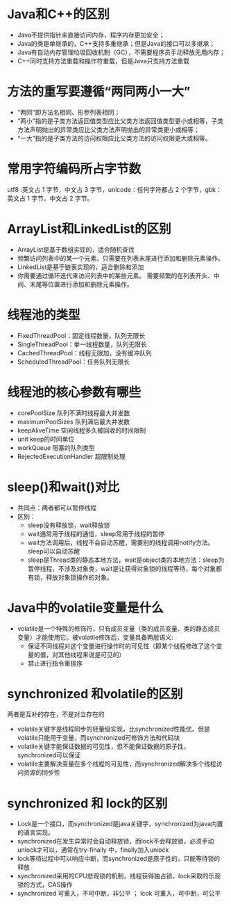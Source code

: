 # Java和C++的区别
* Java不提供指针来直接访问内存，程序内存更加安全；
* Java的类是单继承的，C++支持多重继承；但是Java的接口可以多继承；
* Java有自动内存管理垃圾回收机制（GC），不需要程序员手动释放无用内存；
* C++同时支持方法重载和操作符重载，但是Java只支持方法重载
# 方法的重写要遵循“两同两小一大”
* “两同”即方法名相同、形参列表相同；
* “两小”指的是子类方法返回值类型应比父类方法返回值类型更小或相等，子类方法声明抛出的异常类应比父类方法声明抛出的异常类更小或相等；
* “一大”指的是子类方法的访问权限应比父类方法的访问权限更大或相等。
# 常用字符编码所占字节数
utf8 :英文占 1 字节，中文占 3 字节，unicode：任何字符都占 2 个字节，gbk：英文占 1 字节，中文占 2 字节。
# ArrayList和LinkedList的区别
* ArrayList是基于数组实现的，适合随机查找
* 频繁访问列表中的某一个元素。只需要在列表末尾进行添加和删除元素操作。
* LinkedList是基于链表实现的，适合删除和添加
* 你需要通过循环迭代来访问列表中的某些元素。
    需要频繁的在列表开头、中间、末尾等位置进行添加和删除元素操作。
# 线程池的类型
* FixedThreadPool：固定线程数量，队列无限长
* SingleThreadPool：单一线程数量，队列无限长
* CachedThreadPool：线程无限加，没有缓冲队列
* ScheduledThreadPool：任务队列无限长
# 线程池的核心参数有哪些
* corePoolSize 队列不满时线程最大并发数
* maximumPoolSizes 队列满后最大并发数
* keepAliveTime 空闲线程多久被回收的时间限制
* unit keep的时间单位
* workQueue 阻塞的队列类型
* RejectedExecutionHandler 超限制处理
# sleep()和wait()对比
* 共同点：两者都可以暂停线程
* 区别：
  * sleep没有释放锁，wait释放锁
  * wait通常用于线程的通信，sleep常用于线程的暂停
  * wait方法调用后，线程不会自动苏醒，需要别的线程调用notify方法。sleep可以自动苏醒
  * sleep是Thread类的静态本地方法，wait是object类的本地方法：sleep为暂停线程，不涉及对象类，wait是让获得对象锁的线程等待，每个对象都有锁，释放对象锁操作的对象。
# Java中的volatile变量是什么
* volatile是一个特殊的修饰符，只有成员变量（类的成员变量、类的静态成员变量）才能使用它。被volatile修饰后，变量具备两层语义:
  * 保证不同线程对这个变量进行操作时的可见性（即某个线程修改了这个变量的值，对其他线程来说是可见的）
  * 禁止进行指令重排序
# synchronized 和volatile的区别
两者是互补的存在，不是对立存在的
* volatile关键字是线程同步的轻量级实现，比synchronized性能优。但是volatile只能用于变量，而synchronized可修饰方法和代码块
* volatile关键字能保证数据的可见性，但不能保证数据的原子性，synchronized可以保证
* volatile主要解决变量在多个线程的可见性，而synchronized解决多个线程访问资源的同步性
# synchronized 和 lock的区别
* Lock是一个接口，而synchronized是java关键字，synchronized为java内置的语言实现。
* synchronized在发生异常时会自动释放锁，而lock不会释放锁，必须手动unlock才可以，通常在try-finally 中，finally加入unlock
* lock等待过程中可以响应中断，而synchronized是原子性的，只能等待锁的释放
* synchronized采用的CPU悲观锁的机制，线程获得独占锁，lock采取的乐观锁的方式，CAS操作
* synchronized 可重入，不可中断，非公平 ； lcok 可重入，可中断，可公平
